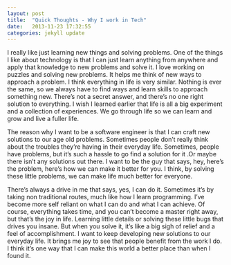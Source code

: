 ```yaml
---
layout: post
title:  "Quick Thoughts - Why I work in Tech"
date:   2013-11-23 17:32:55
categories: jekyll update
---
```


I really like just learning new things and solving problems. One of the things I like about technology is that I can just learn anything from anywhere and apply that knowledge to new problems and solve it. I love working on puzzles and solving new problems. It helps me think of new ways to approach a problem. I think everything in life is very similar. Nothing is ever the same, so we always have to find ways and learn skills to approach something new. There’s not a secret answer, and there’s no one right solution to everything. I wish I learned earlier that life is all a big experiment and a collection of experiences. We go through life so we can learn and grow and live a fuller life.

The reason why I want to be a software engineer is that I can craft new solutions to our age old problems. Sometimes people don’t really think about the troubles they’re having in their everyday life. Sometimes, people have problems, but it’s such a hassle to go find a solution for it .Or maybe there isn’t any solutions out there. I want to be the guy that says, hey, here’s the problem, here’s how we can make it better for you. I think, by solving these little problems, we can make life much better for everyone.

There’s always a drive in me that says, yes, I can do it. Sometimes it’s by taking non traditional routes, much like how I learn programming. I’ve become more self reliant on what I can do and what I can achieve. Of course, everything takes time, and you can’t become a master right away, but that’s the joy in life. Learning little details or solving these little bugs that drives you insane. But when you solve it, it’s like a big sigh of relief and a feel of accomplishment. I want to keep developing new solutions to our everyday life. It brings me joy to see that people benefit from the work I do. I think it’s one way that I can make this world a better place than when I found it.
